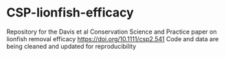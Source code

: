 # CSP-lionfish-efficacy
Repository for the Davis et al Conservation Science and Practice paper on lionfish removal efficacy
https://doi.org/10.1111/csp2.541
Code and data are being cleaned and updated for reproducibility
